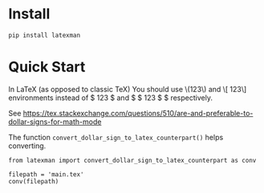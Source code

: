 # Install
```
pip install latexman
```

# Quick Start
In LaTeX (as opposed to classic TeX) You should use \\(123\\) and \\[ 123\\] environments instead of \$ 123 \$ and \$ \$ 123 \$ \$ respectively.

See https://tex.stackexchange.com/questions/510/are-and-preferable-to-dollar-signs-for-math-mode

The function `convert_dollar_sign_to_latex_counterpart()` helps converting.
```
from latexman import convert_dollar_sign_to_latex_counterpart as conv

filepath = 'main.tex'
conv(filepath)
```

